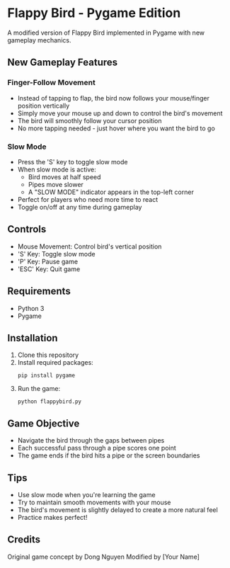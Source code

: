 # Flappy Bird - Pygame Edition

A modified version of Flappy Bird implemented in Pygame with new gameplay mechanics.

## New Gameplay Features

### Finger-Follow Movement
- Instead of tapping to flap, the bird now follows your mouse/finger position vertically
- Simply move your mouse up and down to control the bird's movement
- The bird will smoothly follow your cursor position
- No more tapping needed - just hover where you want the bird to go

### Slow Mode
- Press the 'S' key to toggle slow mode
- When slow mode is active:
  - Bird moves at half speed
  - Pipes move slower
  - A "SLOW MODE" indicator appears in the top-left corner
- Perfect for players who need more time to react
- Toggle on/off at any time during gameplay

## Controls
- Mouse Movement: Control bird's vertical position
- 'S' Key: Toggle slow mode
- 'P' Key: Pause game
- 'ESC' Key: Quit game

## Requirements
- Python 3
- Pygame

## Installation
1. Clone this repository
2. Install required packages:
   ```
   pip install pygame
   ```
3. Run the game:
   ```
   python flappybird.py
   ```

## Game Objective
- Navigate the bird through the gaps between pipes
- Each successful pass through a pipe scores one point
- The game ends if the bird hits a pipe or the screen boundaries

## Tips
- Use slow mode when you're learning the game
- Try to maintain smooth movements with your mouse
- The bird's movement is slightly delayed to create a more natural feel
- Practice makes perfect!

## Credits
Original game concept by Dong Nguyen
Modified by [Your Name]
